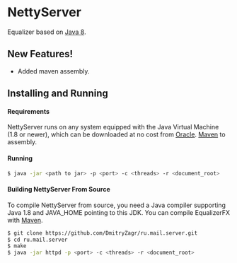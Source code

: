 # NettyServer

Equalizer based on [Java 8](http://docs.oracle.com/javase/8/javase-clienttechnologies.htm).


## New Features!
  - Added maven assembly.

## Installing and Running

#### Requirements
NettyServer  runs on any system equipped with the Java Virtual Machine (1.8 or newer), which can be downloaded at no cost from [Oracle](http://www.oracle.com/technetwork/java/javase/downloads/index-jsp-138363.html).
[Maven](https://maven.apache.org/index.html) to assembly.

#### Running

```sh
$ java -jar <path to jar> -p <port> -c <threads> -r <document_root>
```

#### Building NettyServer From Source
To compile NettyServer from source, you need a Java compiler supporting Java 1.8 and JAVA_HOME pointing to this JDK.
You can compile EqualizerFX with [Maven](https://maven.apache.org/index.html).

```sh
$ git clone https://github.com/DmitryZagr/ru.mail.server.git
$ cd ru.mail.server
$ make
$ java -jar httpd -p <port> -c <threads> -r <document_root>
```
